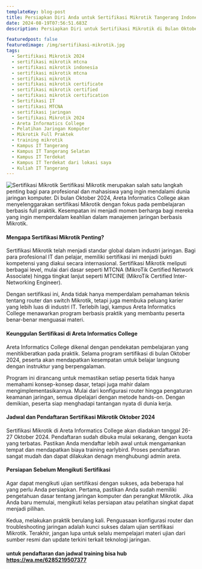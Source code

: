 ```yaml
---
templateKey: blog-post
title: Persiapkan Diri Anda untuk Sertifikasi Mikrotik Tangerang Indonesia 
date: 2024-08-19T07:56:51.683Z
description: Persiapkan Diri untuk Sertifikasi Mikrotik di Bulan Oktober 2024 di Kampus Full Praktek Areta Informatics College

featuredpost: false
featuredimage: /img/sertifikasi-mikrotik.jpg
tags:
  - Sertifikasi Mikrotik 2024
  - sertifikasi mikrotik mtcna
  - sertifikasi mikrotik indonesia
  - sertifikasi mikrotik mtcna
  - sertifikasi mikrotik
  - sertifikasi mikrotik certificate
  - sertifikasi mikrotik certified
  - sertifikasi mikrotik certification
  - Sertifikasi IT 
  - sertifikasi MTCNA 
  - sertifikasi jaringan 
  - Sertifikasi Mikrotik 2024     
  - Areta Informatics College
  - Pelatihan Jaringan Komputer
  - Mikrotik Full Praktek
  - training mikrotik
  - Kampus IT Tangerang
  - Kampus IT Tangerang Selatan
  - Kampus IT Terdekat
  - Kampus IT Terdekat dari lokasi saya
  - Kuliah IT Tangerang 
---
```


![Sertifikasi Mikrotik](/img/sertifikasi-mikrotik.jpg "Sertifikasi Mikrotik")
Sertifikasi Mikrotik merupakan salah satu langkah penting bagi para profesional dan mahasiswa yang ingin mendalami dunia jaringan komputer. Di bulan Oktober 2024, Areta Informatics College akan menyelenggarakan sertifikasi Mikrotik dengan fokus pada pembelajaran berbasis full praktik. Kesempatan ini menjadi momen berharga bagi mereka yang ingin memperdalam keahlian dalam manajemen jaringan berbasis Mikrotik.

#### Mengapa Sertifikasi Mikrotik Penting?
Sertifikasi Mikrotik telah menjadi standar global dalam industri jaringan. Bagi para profesional IT dan pelajar, memiliki sertifikasi ini menjadi bukti kompetensi yang diakui secara internasional. Sertifikasi Mikrotik meliputi berbagai level, mulai dari dasar seperti MTCNA (MikroTik Certified Network Associate) hingga tingkat lanjut seperti MTCINE (MikroTik Certified Inter-Networking Engineer).

Dengan sertifikasi ini, Anda tidak hanya memperdalam pemahaman teknis tentang router dan switch Mikrotik, tetapi juga membuka peluang karier yang lebih luas di industri IT. Terlebih lagi, kampus Areta Informatics College menawarkan program berbasis praktik yang membantu peserta benar-benar menguasai materi.

#### Keunggulan Sertifikasi di Areta Informatics College

Areta Informatics College dikenal dengan pendekatan pembelajaran yang menitikberatkan pada praktik. Selama program sertifikasi di bulan Oktober 2024, peserta akan mendapatkan kesempatan untuk belajar langsung dengan instruktur yang berpengalaman.

Program ini dirancang untuk memastikan setiap peserta tidak hanya memahami konsep-konsep dasar, tetapi juga mahir dalam mengimplementasikannya. Mulai dari konfigurasi router hingga pengaturan keamanan jaringan, semua dipelajari dengan metode hands-on. Dengan demikian, peserta siap menghadapi tantangan nyata di dunia kerja.

#### Jadwal dan Pendaftaran Sertifikasi Mikrotik Oktober 2024
Sertifikasi Mikrotik di Areta Informatics College akan diadakan tanggal 26-27 Oktober 2024. Pendaftaran sudah dibuka mulai sekarang, dengan kuota yang terbatas. Pastikan Anda mendaftar lebih awal untuk mengamankan tempat dan mendapatkan biaya training earlybird. Proses pendaftaran sangat mudah dan dapat dilakukan denagn menghubungi admin areta.

#### Persiapan Sebelum Mengikuti Sertifikasi
Agar dapat mengikuti ujian sertifikasi dengan sukses, ada beberapa hal yang perlu Anda persiapkan. Pertama, pastikan Anda sudah memiliki pengetahuan dasar tentang jaringan komputer dan perangkat Mikrotik. Jika Anda baru memulai, mengikuti kelas persiapan atau pelatihan singkat dapat menjadi pilihan.

Kedua, melakukan praktik berulang kali. Penguasaan konfigurasi router dan troubleshooting jaringan adalah kunci sukses dalam ujian sertifikasi Mikrotik. Terakhir, jangan lupa untuk selalu mempelajari materi ujian dari sumber resmi dan update terkini terkait teknologi jaringan.

#### untuk pendaftaran dan jadwal training bisa hub https://wa.me/6285219507377